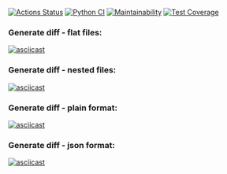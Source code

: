 [![Actions Status](https://github.com/zluuba/python-project-50/workflows/hexlet-check/badge.svg)](https://github.com/zluuba/python-project-50/actions) 
[![Python CI](https://github.com/zluuba/python-project-50/actions/workflows/pyci.yml/badge.svg)](https://github.com/zluuba/python-project-50/actions/workflows/pyci.yml)
[![Maintainability](https://api.codeclimate.com/v1/badges/83963175416f052072a8/maintainability)](https://codeclimate.com/github/zluuba/python-project-50/maintainability) 
[![Test Coverage](https://api.codeclimate.com/v1/badges/83963175416f052072a8/test_coverage)](https://codeclimate.com/github/zluuba/python-project-50/test_coverage)

### Generate diff - flat files:
[![asciicast](https://asciinema.org/a/NhNSYNMJvnWCl2lOep6MM3mJ9.svg)](https://asciinema.org/a/NhNSYNMJvnWCl2lOep6MM3mJ9)


### Generate diff - nested files:
[![asciicast](https://asciinema.org/a/tHGzpIpe4u93imAMITANqZ3fW.svg)](https://asciinema.org/a/tHGzpIpe4u93imAMITANqZ3fW)


### Generate diff - plain format:
[![asciicast](https://asciinema.org/a/WUOBYxL3JIfWbidEeasDnOwfB.svg)](https://asciinema.org/a/WUOBYxL3JIfWbidEeasDnOwfB)


### Generate diff - json format:
[![asciicast](https://asciinema.org/a/ENsHFwq1ET33gH1JZX3x4zavZ.svg)](https://asciinema.org/a/ENsHFwq1ET33gH1JZX3x4zavZ)
